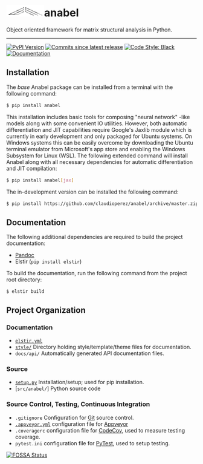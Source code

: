 
<h1><img src="docs/img/emtec-4.png" alt="" width=100></img>anabel</h1>

Object oriented framework for matrix structural analysis in Python.

-------------------------------------

[![PyPI Version][pypi-v-image]][pypi-v-link]
[![Commits since latest release][gh-image]][gh-link]
[![Code Style: Black][black-shield]]()
[![Documentation](https://img.shields.io/badge/documentation-blue)](https://claudioperez.github.io/anabel/)


## Installation

The *base* Anabel package can be installed from a terminal with the following command:

```bash
$ pip install anabel
```

This installation includes basic tools for composing "neural network" -like models along with some convenient IO utilities. However, both automatic differentiation and JIT capabilities require Google's Jaxlib module which is currently in early development and only packaged for Ubuntu systems. On Windows systems this can be easily overcome by downloading the Ubuntu terminal emulator from Microsoft's app store and enabling the Windows Subsystem for Linux (WSL). The following extended command will install Anabel along with all necessary dependencies for automatic differentiation and JIT compilation:

```bash
$ pip install anabel[jax]
```

The in-development version can be installed the following command:

```bash
$ pip install https://github.com/claudioperez/anabel/archive/master.zip
```


## Documentation

The following additional dependencies are required to build the project documentation:

- [Pandoc](https://pandoc.org/)
- Elstir (`pip install elstir`)

To build the documentation, run the following command from the project root directory:

```shell
$ elstir build
```

## Project Organization


### Documentation
- [`elstir.yml`]
- [`style/`] Directory holding style/template/theme files for documentation.
- `docs/api/` Automatically generated API documentation files.

### Source
- [`setup.py`] Installation/setup; used for pip installation.
- [`src/anabel/`] Python source code

### Source Control, Testing, Continuous Integration
- `.gitignore` Configuration for [Git]() source control.
- [`.appveyor.yml`] configuration file for [Appveyor](https://www.appveyor.com/)
- `.coveragerc` configuration file for [CodeCov](https://codecov.io/), used to measure testing coverage.
- `pytest.ini` configuration file for [PyTest](), used to setup testing.



[`elstir.yml`]: ./elstir.yml
[`style/`]: ./style/
[`setup.py`]: ./setup.py
[`.appveyor.yml`]: ./.appveyor.yml

[black-shield]: https://img.shields.io/badge/code%20style-black-000000.svg

[pypi-v-image]: https://img.shields.io/pypi/v/anabel.svg
[pypi-v-link]: https://pypi.org/project/anabel/

[gh-link]: https://github.com/claudioperez/anabel/compare/0.0.0...master
[gh-image]: https://img.shields.io/github/commits-since/claudioperez/anabel/0.0.0?style=social

[![FOSSA Status](https://app.fossa.com/api/projects/git%2Bgithub.com%claudioperez%2Fanabel.svg?type=large)](https://app.fossa.com/projects/git%2Bgithub.com%claudioperez%2Fanabel?ref=badge_large)

